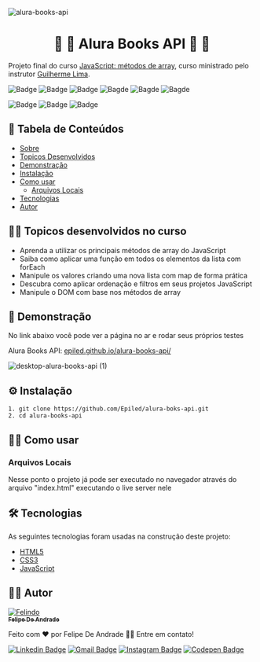 ![alura-books-api](https://github.com/Epiled/alura-books-api/assets/55258483/1dc50d2b-d58d-4b79-b78e-89e012686460)

<h1 align="center" id="sobre">🔶 📙 Alura Books API 📙 🔶</h1>

<p>
  Projeto final do curso <a target="_blank" href="https://cursos.alura.com.br/course/javascript-metodos-array">JavaScript: métodos de array</a>, curso ministrado pelo instrutor 
  <a target="_blank" href="https://www.linkedin.com/in/guilherme-lima-458925178/">Guilherme Lima</a>.
</p>

![Badge](https://img.shields.io/github/last-commit/Epiled/alura-books-api?style=for-the-badge)
![Badge](https://img.shields.io/github/languages/code-size/Epiled/alura-books-api?style=for-the-badge)
![Badge](https://img.shields.io/github/languages/count/Epiled/alura-books-api?style=for-the-badge)
![Bagde](https://img.shields.io/badge/repo%20status-Beta-cyan?style=for-the-badge)
![Bagde](https://img.shields.io/github/v/release/epiled/alura-books-api?style=for-the-badge)
![Bagde](https://img.shields.io/github/license/Epiled/alura-books-api?style=for-the-badge)

![Badge](https://img.shields.io/badge/-HTML5-E34F26?style=for-the-badge&logo=html5&logoColor=white)
![Badge](https://img.shields.io/badge/-CSS3-1572B6?style=for-the-badge&logo=css3&logoColor=white)
![Badge](https://img.shields.io/badge/-JS-F7DF1E?style=for-the-badge&logo=javascript&logoColor=black)

<h2> 📑 Tabela de Conteúdos </h2>

<!--ts-->
   * [Sobre](#sobre)
   * [Topicos Desenvolvidos](#topicos-curso)
   * [Demonstração](#demonstracao)
   * [Instalação](#instalacao)
   * [Como usar](#como-usar)
      * [Arquivos Locais](#arquivos_locais)
   * [Tecnologias](#tecnologias)
   * [Autor](#autor)
<!--te-->

<h2 id="topicos-curso"> 👩‍🏫 Topicos desenvolvidos no curso </h2>

<!--ts-->
* Aprenda a utilizar os principais métodos de array do JavaScript
* Saiba como aplicar uma função em todos os elementos da lista com forEach
* Manipule os valores criando uma nova lista com map de forma prática
* Descubra como aplicar ordenação e filtros em seus projetos JavaScript
* Manipule o DOM com base nos métodos de array
<!--te-->

<h2 id="demonstracao"> 👀 Demonstração </h2>

<p>No link abaixo você pode ver a página no ar e rodar seus próprios testes</p>
<p>Alura Books API: <a href="epiled.github.io/alura-books-api/">epiled.github.io/alura-books-api/</a></p>

![desktop-alura-books-api (1)](https://github.com/Epiled/alura-books-api/assets/55258483/47c836d2-37f7-441a-8821-a5b1d8724061)

<h2 id="instalacao"> ⚙ Instalação </h2>

```
1. git clone https://github.com/Epiled/alura-boks-api.git
2. cd alura-books-api
```

<h2 id="como-usar"> 👩‍🏫 Como usar </h2>

<h3 id="arquivos_locais">Arquivos Locais</h3>
<p>Nesse ponto o projeto já pode ser executado no navegador através do arquivo "index.html" executando o live server nele</p>

<h2 id="tecnologias"> 🛠 Tecnologias </h2>

As seguintes tecnologias foram usadas na construção deste projeto:

<ul>
  <li><a href="https://www.w3schools.com/html/default.asp" target="_blank">HTML5</a></li>
  <li><a href="https://www.w3schools.com/css/default.asp" target="_blank">CSS3</a></li>
  <li><a href="https://www.w3schools.com/js/default.asp" target="_blank">JavaScript</a></li>
</ul>

<h2 id="autor"> 👨‍💻 Autor </h2>

<a href="https://github.com/Epiled">

![Felindo](https://user-images.githubusercontent.com/55258483/178338085-2cea8bf2-6d0c-409a-9d0e-23359b7d303e.png)
 <br />
 <sub><b>Felipe De Andrade</b></sub></a>

Feito com ❤️ por Felipe De Andrade 👋🏽 Entre em contato!

[![Linkedin Badge](https://img.shields.io/badge/-Felipe-blue?style=flat-square&logo=Linkedin&logoColor=white&link=https://www.linkedin.com/in/fademendonca/)](https://www.linkedin.com/in/fademendonca/)
[![Gmail Badge](https://img.shields.io/badge/-felipe.deam98@gmail.com-c14438?style=flat-square&logo=Gmail&logoColor=white&link=mailto:felipe.deam98@gmail.com)](mailto:felipe.deam98@gmail.com)
[![Instagram Badge](https://img.shields.io/badge/-Instagram-e4405f?style=flat-square&logo=Instagram&logoColor=white&link=https://www.instagram.com/felipe.deam/)](https://www.instagram.com/felipe.deam/)
[![Codepen Badge](https://img.shields.io/badge/-Codepen-000000?style=flat-square&logo=Codepen&logoColor=white&link=https://codepen.io/epiled)](https://codepen.io/epiled)
